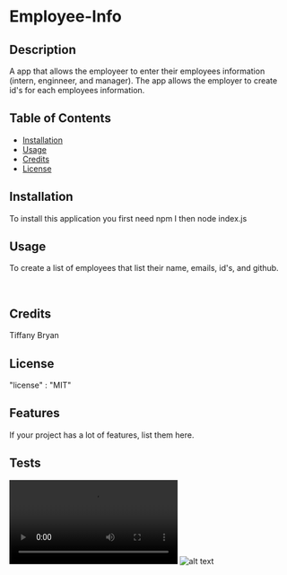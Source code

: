 
# Employee-Info

## Description
 A app that allows the employeer to enter their employees information (intern, enginneer, and manager). The app allows the employer to create id's for each employees information. 
## Table of Contents

- [Installation](#installation)
- [Usage](#usage)
- [Credits](#credits)
- [License](#license)

## Installation

To install this application you first need npm I then node index.js

## Usage
To create a list of employees that list their name, emails, id's, and github. 

<img src="./assets/images/screenshot1.png" alt="" />
<img src="./assets/images/screenshot2.png" alt="" />

## Credits
Tiffany Bryan


## License


  "license" : "MIT"

## Features

If your project has a lot of features, list them here.


## Tests


![alt text](assets/images/test%20video.mp4)
![alt text](assets/images/screenshot(148).png)
